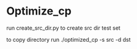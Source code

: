 # Optimize_cp
run create_src_dir.py to create src dir test set
<br>



to copy directory run ./optimized_cp -s src -d dst 
